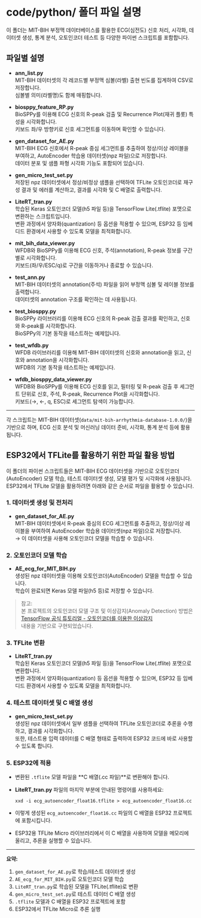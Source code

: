 # code/python/ 폴더 파일 설명

이 폴더는 MIT-BIH 부정맥 데이터베이스를 활용한 ECG(심전도) 신호 처리, 시각화, 데이터셋 생성, 통계 분석, 오토인코더 테스트 등 다양한 파이썬 스크립트를 포함합니다.

## 파일별 설명

- **ann_list.py**  
  MIT-BIH 데이터셋의 각 레코드별 부정맥 심볼(라벨) 출현 빈도를 집계하여 CSV로 저장합니다.  
  심볼별 의미(라벨명)도 함께 매핑합니다.

- **biosppy_feature_RP.py**  
  BioSPPy를 이용해 ECG 신호의 R-peak 검출 및 Recurrence Plot(재귀 플롯) 특성을 시각화합니다.  
  키보드 좌/우 방향키로 신호 세그먼트를 이동하며 확인할 수 있습니다.

- **gen_dataset_for_AE.py**  
  MIT-BIH ECG 신호에서 R-peak 중심 세그먼트를 추출하여 정상/이상 레이블을 부여하고, AutoEncoder 학습용 데이터셋(npz 파일)으로 저장합니다.  
  데이터 분포 및 샘플 파형 시각화 기능도 포함되어 있습니다.

- **gen_micro_test_set.py**  
  저장된 npz 데이터셋에서 정상/비정상 샘플을 선택하여 TFLite 오토인코더로 재구성 결과 및 에러를 계산하고, 결과를 시각화 및 C 배열로 출력합니다.

- **LiteRT_tran.py**  
  학습된 Keras 오토인코더 모델(h5 파일 등)을 TensorFlow Lite(.tflite) 포맷으로 변환하는 스크립트입니다.  
  변환 과정에서 양자화(quantization) 등 옵션을 적용할 수 있으며, ESP32 등 임베디드 환경에서 사용할 수 있도록 모델을 최적화합니다.

- **mit_bih_data_viewer.py**  
  WFDB와 BioSPPy를 이용해 ECG 신호, 주석(annotation), R-peak 정보를 구간별로 시각화합니다.  
  키보드(좌/우/ESC/q)로 구간을 이동하거나 종료할 수 있습니다.

- **test_ann.py**  
  MIT-BIH 데이터셋의 annotation(주석) 파일을 읽어 부정맥 심볼 및 레이블 정보를 출력합니다.  
  데이터셋의 annotation 구조를 확인하는 데 사용됩니다.

- **test_biosppy.py**  
  BioSPPy 라이브러리를 이용해 ECG 신호의 R-peak 검출 결과를 확인하고, 신호와 R-peak를 시각화합니다.  
  BioSPPy의 기본 동작을 테스트하는 예제입니다.

- **test_wfdb.py**  
  WFDB 라이브러리를 이용해 MIT-BIH 데이터셋의 신호와 annotation을 읽고, 신호와 annotation을 시각화합니다.  
  WFDB의 기본 동작을 테스트하는 예제입니다.

- **wfdb_biosppy_data_viewer.py**  
  WFDB와 BioSPPy를 이용해 ECG 신호를 읽고, 필터링 및 R-peak 검출 후 세그먼트 단위로 신호, 주석, R-peak, Recurrence Plot을 시각화합니다.  
  키보드(→, ←, q, ESC)로 세그먼트 탐색이 가능합니다.

---

각 스크립트는 MIT-BIH 데이터셋(`data/mit-bih-arrhythmia-database-1.0.0/`)을 기반으로 하며, ECG 신호 분석 및 머신러닝 데이터 준비, 시각화, 통계 분석 등에 활용됩니다.

## ESP32에서 TFLite를 활용하기 위한 파일 활용 방법

이 폴더의 파이썬 스크립트들은 MIT-BIH ECG 데이터셋을 기반으로 오토인코더(AutoEncoder) 모델 학습, 테스트 데이터셋 생성, 모델 평가 및 시각화에 사용됩니다.  
ESP32에서 TFLite 모델을 활용하려면 아래와 같은 순서로 파일을 활용할 수 있습니다.

### 1. 데이터셋 생성 및 전처리

- **gen_dataset_for_AE.py**  
  MIT-BIH 데이터셋에서 R-peak 중심의 ECG 세그먼트를 추출하고, 정상/이상 레이블을 부여하여 AutoEncoder 학습용 데이터셋(npz 파일)으로 저장합니다.  
  → 이 데이터셋을 사용해 오토인코더 모델을 학습할 수 있습니다.

### 2. 오토인코더 모델 학습

- **AE_ecg_for_MIT_BIH.py**  
  생성된 npz 데이터셋을 이용해 오토인코더(AutoEncoder) 모델을 학습할 수 있습니다.  
  학습이 완료되면 Keras 모델 파일(h5 등)로 저장할 수 있습니다.

> 참고:  
> 본 프로젝트의 오토인코더 모델 구조 및 이상감지(Anomaly Detection) 방법은  
> [TensorFlow 공식 튜토리얼 - 오토인코더를 이용한 이상감지](https://www.tensorflow.org/tutorials/generative/autoencoder?hl=ko)  
> 내용을 기반으로 구현되었습니다.

### 3. TFLite 변환

- **LiteRT_tran.py**  
  학습된 Keras 오토인코더 모델(h5 파일 등)을 TensorFlow Lite(.tflite) 포맷으로 변환합니다.  
  변환 과정에서 양자화(quantization) 등 옵션을 적용할 수 있으며, ESP32 등 임베디드 환경에서 사용할 수 있도록 모델을 최적화합니다.

### 4. 테스트 데이터셋 및 C 배열 생성

- **gen_micro_test_set.py**  
  생성된 npz 데이터셋에서 일부 샘플을 선택하여 TFLite 오토인코더로 추론을 수행하고, 결과를 시각화합니다.  
  또한, 테스트용 입력 데이터를 C 배열 형태로 출력하여 ESP32 코드에 바로 사용할 수 있도록 합니다.

### 5. ESP32에 적용

- 변환된 `.tflite` 모델 파일을 **C 배열(.cc 파일)**로 변환해야 합니다.
- **LiteRT_tran.py** 파일의 마지막 부분에 안내된 명령어를 사용하세요:

  ```
  xxd -i ecg_autoencoder_float16.tflite > ecg_autoencoder_float16.cc
  ```

- 이렇게 생성된 `ecg_autoencoder_float16.cc` 파일의 C 배열을 ESP32 프로젝트에 포함시킵니다.
- ESP32용 TFLite Micro 라이브러리에서 이 C 배열을 사용하여 모델을 메모리에 올리고, 추론을 실행할 수 있습니다.

---

**요약:**

1. `gen_dataset_for_AE.py`로 학습/테스트 데이터셋 생성
2. `AE_ecg_for_MIT_BIH.py`로 오토인코더 모델 학습
3. `LiteRT_tran.py`로 학습된 모델을 TFLite(.tflite)로 변환
4. `gen_micro_test_set.py`로 테스트 데이터 C 배열 생성
5. `.tflite` 모델과 C 배열을 ESP32 프로젝트에 포함
6. ESP32에서 TFLite Micro로 추론 실행
